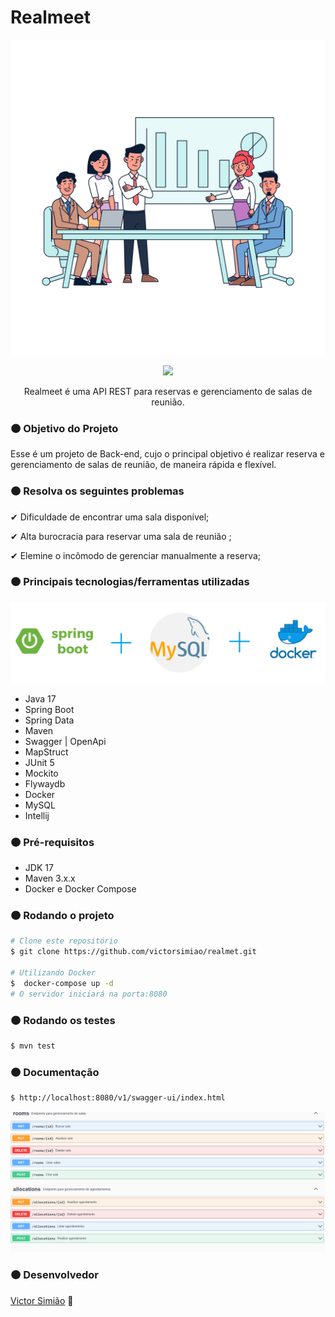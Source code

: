 # Realmeet
![room](imagens/room.png "room")
<div align="center">

![](https://img.shields.io/badge/Status-Em%20Desenvolvimento-orange)

</div>
<div align="center">

Realmeet é uma API REST para reservas e gerenciamento de salas de reunião.

</div> 

### 🟠 Objetivo do Projeto

Esse é um projeto de Back-end, cujo o principal objetivo é realizar reserva e gerenciamento de salas de reunião, de maneira rápida e flexível.

### 🟠 Resolva os seguintes problemas

✔ Dificuldade de encontrar uma sala disponível;

✔ Alta burocracia para reservar uma sala de reunião ;

✔  Elemine o incômodo de gerenciar manualmente a reserva;

### 🟠 Principais tecnologias/ferramentas utilizadas
![tecnologias](imagens/tec.png "tecnologias")
- Java 17
- Spring Boot
- Spring Data
- Maven
- Swagger | OpenApi
- MapStruct
- JUnit 5
- Mockito
- Flywaydb
- Docker
- MySQL
- Intellij

### 🟠 Pré-requisitos

- JDK 17
- Maven 3.x.x
- Docker e Docker Compose
### 🟠 Rodando o projeto
```bash
# Clone este repositório
$ git clone https://github.com/victorsimiao/realmet.git

# Utilizando Docker
$  docker-compose up -d
# O servidor iniciará na porta:8080
```
### 🟠 Rodando os testes
```bash
$ mvn test
```
### 🟠 Documentação
```bash
$ http://localhost:8080/v1/swagger-ui/index.html
```
![swagger](imagens/swagger.png "swagger")

### 🟠 Desenvolvedor
[Victor Simião](https://www.linkedin.com/in/victorsreis/) 🚀